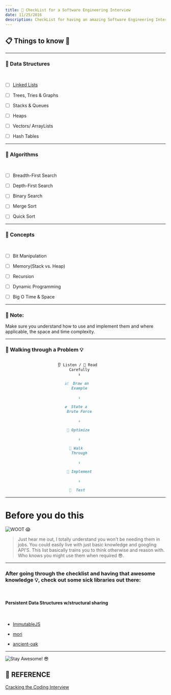 ```yaml
---
title: 📝 CheckList for a Software Engineering Interview
date: 11/25/2016
description: CheckList for having an amazing Software Engineering Interview
---
```


## 📋 Things to know 🤔
---
### 🔑 Data Structures
<br>

-   [ ] [Linked Lists](https://github.com/ragmha/data-structures/blob/master/linked-lists/linked-list.js)


-   [ ] Trees, Tries & Graphs


-   [ ] Stacks & Queues


-   [ ] Heaps


-   [ ] Vectors/ ArrayLists


-   [ ] Hash Tables

---
### 🔑 Algorithms
<br>

-   [ ] Breadth-First Search


-   [ ] Depth-First Search


-   [ ] Binary Search


-   [ ] Merge Sort


-   [ ] Quick Sort

---
### 🔑 Concepts
<br>

-   [ ] Bit Manipulation


-   [ ] Memory(Stack vs. Heap)


-   [ ] Recursion


-   [ ] Dynamic Programming


-   [ ] Big O Time & Space

---
### 🔺 Note:
Make sure you understand how to use and implement them and where applicable, the space and time complexity.

---
### 🏃 Walking through a Problem 💡

```markdown

                       👂 Listen / 👀 Read
                            Carefully
                                ↓

                          📈  Draw an
                             Example

                                ↓

                          ✊  State a
                           Brute Force

                                ↓

                           🔧 Optimize

                                ↓

                            🏃 Walk
                             Through

                                ↓

                           🔨 Implement

                                ↓

                            🚀  Test

```
---

# Before you do this
![WOOT 😱](http://i.imgur.com/OHTVdwg.gif)

> Just hear me out, I totally understand you won't be needing them in jobs. You could easily live with just basic knowledge and googling API'S. This list basically trains you to think otherwise and reason with. Who knows you might use them when required 😎.

---
### After going through the checklist and having that awesome knowledge 💡, check out some sick libraries out there:

<br>

#### Persistent Data Structures w/structural sharing
<br>

*   [ImmutableJS](https://facebook.github.io/immutable-js/)


*   [mori](http://swannodette.github.io/mori/)



*   [ancient-oak](https://github.com/brainshave/ancient-oak)
---


![Stay Awesome! 😎](http://31.media.tumblr.com/35973342a8f51315023d58c249664b00/tumblr_n9hu86QyRL1sedjuto1_400.gif)


## 🔐 REFERENCE
[Cracking the Coding Interview](https://www.amazon.com/Cracking-Coding-Interview-Programming-Questions/dp/0984782850/ref=dp_ob_image_bk)
